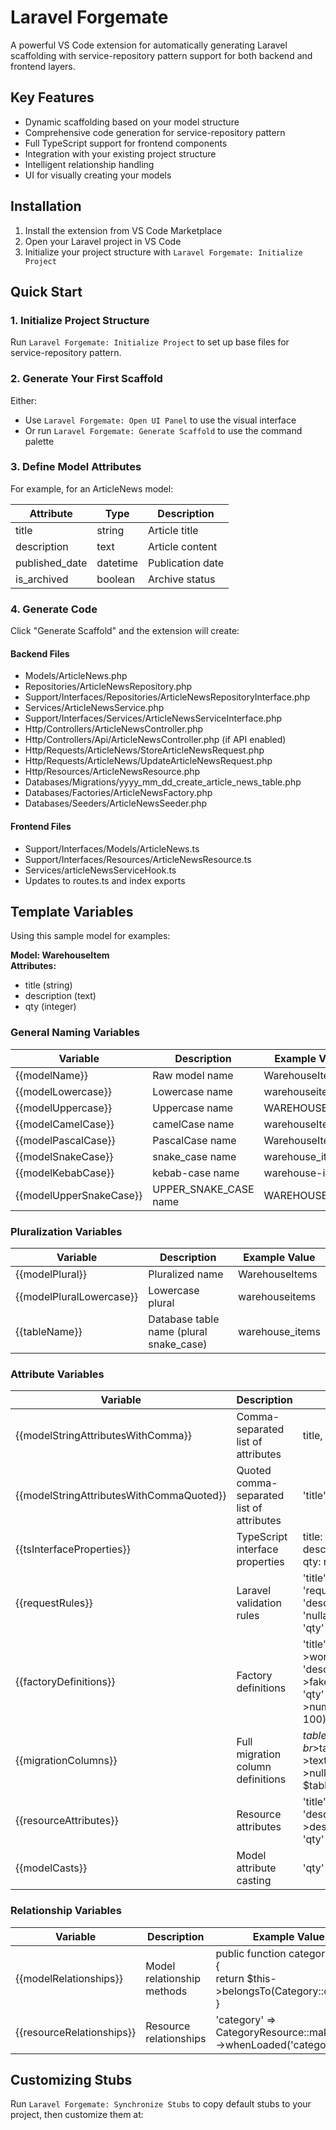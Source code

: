 # Laravel Forgemate

A powerful VS Code extension for automatically generating Laravel scaffolding with service-repository pattern support for both backend and frontend layers.

## Key Features

- Dynamic scaffolding based on your model structure
- Comprehensive code generation for service-repository pattern
- Full TypeScript support for frontend components
- Integration with your existing project structure
- Intelligent relationship handling
- UI for visually creating your models

## Installation

1. Install the extension from VS Code Marketplace
2. Open your Laravel project in VS Code
3. Initialize your project structure with `Laravel Forgemate: Initialize Project`

## Quick Start

### 1. Initialize Project Structure

Run `Laravel Forgemate: Initialize Project` to set up base files for service-repository pattern.

### 2. Generate Your First Scaffold

Either:
- Use `Laravel Forgemate: Open UI Panel` to use the visual interface
- Or run `Laravel Forgemate: Generate Scaffold` to use the command palette

### 3. Define Model Attributes

For example, for an ArticleNews model:

| Attribute | Type | Description |
|-----------|------|-------------|
| title | string | Article title |
| description | text | Article content |
| published_date | datetime | Publication date |
| is_archived | boolean | Archive status |

### 4. Generate Code

Click "Generate Scaffold" and the extension will create:

#### Backend Files
- Models/ArticleNews.php
- Repositories/ArticleNewsRepository.php
- Support/Interfaces/Repositories/ArticleNewsRepositoryInterface.php
- Services/ArticleNewsService.php
- Support/Interfaces/Services/ArticleNewsServiceInterface.php
- Http/Controllers/ArticleNewsController.php
- Http/Controllers/Api/ArticleNewsController.php (if API enabled)
- Http/Requests/ArticleNews/StoreArticleNewsRequest.php
- Http/Requests/ArticleNews/UpdateArticleNewsRequest.php
- Http/Resources/ArticleNewsResource.php
- Databases/Migrations/yyyy_mm_dd_create_article_news_table.php
- Databases/Factories/ArticleNewsFactory.php
- Databases/Seeders/ArticleNewsSeeder.php

#### Frontend Files
- Support/Interfaces/Models/ArticleNews.ts
- Support/Interfaces/Resources/ArticleNewsResource.ts
- Services/articleNewsServiceHook.ts
- Updates to routes.ts and index exports

## Template Variables

Using this sample model for examples:

**Model: WarehouseItem**  
**Attributes:**
- title (string)  
- description (text)  
- qty (integer)  

### General Naming Variables

| Variable | Description | Example Value |
|----------|-------------|--------------|
| {{modelName}} | Raw model name | WarehouseItem |
| {{modelLowercase}} | Lowercase name | warehouseitem |
| {{modelUppercase}} | Uppercase name | WAREHOUSEITEM |
| {{modelCamelCase}} | camelCase name | warehouseItem |
| {{modelPascalCase}} | PascalCase name | WarehouseItem |
| {{modelSnakeCase}} | snake_case name | warehouse_item |
| {{modelKebabCase}} | kebab-case name | warehouse-item |
| {{modelUpperSnakeCase}} | UPPER_SNAKE_CASE name | WAREHOUSE_ITEM |

### Pluralization Variables

| Variable | Description | Example Value |
|----------|-------------|--------------|
| {{modelPlural}} | Pluralized name | WarehouseItems |
| {{modelPluralLowercase}} | Lowercase plural | warehouseitems |
| {{tableName}} | Database table name (plural snake_case) | warehouse_items |

### Attribute Variables

| Variable | Description | Example Value |
|----------|-------------|--------------|
| {{modelStringAttributesWithComma}} | Comma-separated list of attributes | title, description, qty |
| {{modelStringAttributesWithCommaQuoted}} | Quoted comma-separated list of attributes | 'title', 'description', 'qty' |
| {{tsInterfaceProperties}} | TypeScript interface properties | title: string;<br>description: string;<br>qty: number; |
| {{requestRules}} | Laravel validation rules | 'title' => 'required\|string\|max:255',<br>'description' => 'nullable\|string',<br>'qty' => 'required\|integer', |
| {{factoryDefinitions}} | Factory definitions | 'title' => $this->faker->word(),<br>'description' => $this->faker->text(),<br>'qty' => $this->faker->numberBetween(1, 100), |
| {{migrationColumns}} | Full migration column definitions | $table->string('title');<br>$table->text('description')->nullable();<br>$table->integer('qty'); |
| {{resourceAttributes}} | Resource attributes | 'title' => $this->title,<br>'description' => $this->description,<br>'qty' => $this->qty, |
| {{modelCasts}} | Model attribute casting | 'qty' => 'integer', |

### Relationship Variables

| Variable | Description | Example Value |
|----------|-------------|--------------|
| {{modelRelationships}} | Model relationship methods | public function category()<br>{<br>    return $this->belongsTo(Category::class);<br>} |
| {{resourceRelationships}} | Resource relationships | 'category' => CategoryResource::make($this->whenLoaded('category')), |

## Customizing Stubs

Run `Laravel Forgemate: Synchronize Stubs` to copy default stubs to your project, then customize them at:
